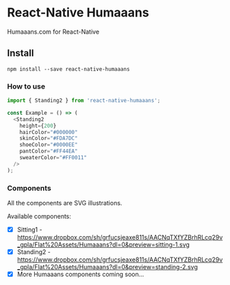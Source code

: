 # React-Native Humaaans

Humaaans.com for React-Native

## Install

`npm install --save react-native-humaaans`

### How to use

```javascript
import { Standing2 } from 'react-native-humaaans';

const Example = () => (
  <Standing2
    height={200}
    hairColor="#000000"
    skinColor="#FDA7DC"
    shoeColor="#0000EE"
    pantColor="#FF44EA"
    sweaterColor="#FF0011"
  />
);
```

### Components

All the components are SVG illustrations.

Available components:

- [x] Sitting1 - https://www.dropbox.com/sh/grfucsjeaxe811s/AACNqTXfYZBrhRLcq29v_gpla/Flat%20Assets/Humaaans?dl=0&preview=sitting-1.svg
- [x] Standing2 - https://www.dropbox.com/sh/grfucsjeaxe811s/AACNqTXfYZBrhRLcq29v_gpla/Flat%20Assets/Humaaans?dl=0&preview=standing-2.svg
- [x] More Humaaans components coming soon...
